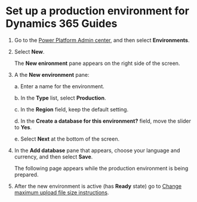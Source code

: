 

# Set up a production environment for Dynamics 365 Guides

1.	Go to the [Power Platform Admin center](https://admin.powerplatform.microsoft.com/environments), and then select **Environments**.

2.  Select **New**. 

    The **New enironment** pane appears on the right side of the screen.

3.	A the **New environment** pane:

    a.	Enter a name for the environment.

    b.	In the **Type** list, select **Production**.

    c.	In the **Region** field, keep the default setting.  

    d.	In the **Create a database for this environment?** field, move the slider to **Yes**.

    e.	Select **Next** at the bottom of the screen. 

3. In the **Add database** pane that appears, choose your language and currency, and then select **Save**.

   The following page appears while the production environment is being prepared. 
   
   

4.	After the new environment is active (has **Ready** state) go to [Change maximum upload file size instructions](https://docs.microsoft.com/dynamics365/mixed-reality/guides/setup#change-maximum-upload-file-size). 

